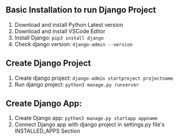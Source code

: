 ## Basic Installation to run Django Project
1. Download and install Python Latest version
2. Download and install VSCode Editor
3. Install Django: `pip3 install django`
4. Check django version: `django-admin --version`

## Create Django Project
1. Create django project: `django-admin startproject projectname`
2. Run django project: `python3 manage.py runserver`

## Create Django App:
1. Create Django app: `python3 manage.py startapp appname`
2. Connect Django app with django project in settings.py file's INSTALLED_APPS Section
